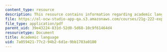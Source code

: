 ```yaml
---
content_type: resource
description: This resource contains information regarding academic language.
file: https://ol-ocw-studio-app-qa.s3.amazonaws.com/courses/21g-222-expository-writing-for-bilingual-students-fall-2002/7a05942177c294b26d1e9bb1783a0180_MIT21G_222F02_academic.pdf
file_type: application/pdf
parent_uid: 39e43224-831d-52d0-5d68-10c9f61464d4
resourcetype: Document
title: Academic language
uid: 7a059421-77c2-94b2-6d1e-9bb1783a0180
---
```

